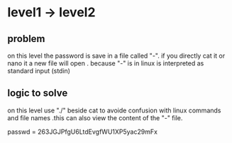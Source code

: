 # level1 -> level2

## problem 
on this level the password is save in a file called "-". if you directly cat it or nano it a new file will open . because "-" is in linux is interpreted as standard input (stdin)

## logic to solve
on this level use "./" beside cat to avoide confusion with linux commands and file names .this can also view the content of the "-" file.


passwd = 263JGJPfgU6LtdEvgfWU1XP5yac29mFx